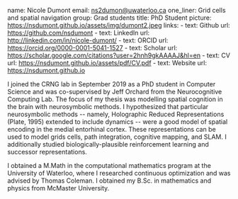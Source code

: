 name: Nicole Dumont
email: ns2dumon@uwaterloo.ca
one_liner: Grid cells and spatial navigation
group: Grad students
title: PhD Student
picture: https://nsdumont.github.io/assets/img/dumont2.jpeg
links:
    - text: Github
      url: https://github.com/nsdumont
    - text: LinkedIn
      url: http://linkedin.com/in/nicole-dumont/
    - text: ORCID
      url: https://orcid.org/0000-0001-5041-1527
    - text: Scholar
      url: https://scholar.google.com/citations?user=2hnh9gkAAAAJ&hl=en
    - text: CV
      url: https://nsdumont.github.io/assets/pdf/CV.pdf
    - text: Website
      url: https://nsdumont.github.io

I joined the CRNG lab in September 2019 as a PhD student in Computer Science and was co-supervised by Jeff Orchard from the Neurocognitive Computing Lab. The focus of my thesis was modelling spatial cognition in the brain with neurosymbolic methods. I hypothesized that particular neurosymbolic methods -- namely, Holographic Reduced Representations (Plate, 1995) extended to include dynamics -- were a good model of spatial encoding in the medial entorhinal cortex. These representations can be used to model grids cells, path integration, cognitive mapping, and SLAM. I additionally studied biologically-plausible reinforcement learning and successor representations.

I obtained a M.Math in the computational mathematics program at the University of Waterloo, where I researched continuous optimization and was advised by Thomas Coleman. I obtained my B.Sc. in mathematics and physics from McMaster University. 

